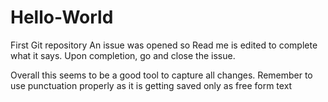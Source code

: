 # Hello-World
First Git repository
An issue was opened so Read me is edited to complete what it says.
Upon completion, go and close the issue.

Overall this seems to be a good tool to capture all changes.
Remember to use punctuation properly as it is getting saved only as free form text


